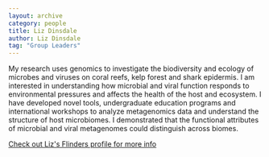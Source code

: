 ```yaml
---
layout: archive
category: people
title: Liz Dinsdale
author: Liz Dinsdale
tag: "Group Leaders"
---
```


My research uses genomics to investigate the biodiversity and ecology of microbes and viruses on coral reefs, kelp 
forest and shark epidermis.<!--more--> I am interested in understanding how microbial and viral function responds to environmental 
pressures and affects the health of the host and ecosystem. I have developed novel tools, undergraduate education 
programs and international workshops to analyze metagenomics data and understand the structure of host microbiomes. I 
demonstrated that the functional attributes of microbial and viral metagenomes could distinguish across biomes.

[Check out Liz's Flinders profile for more info](https://www.flinders.edu.au/people/elizabeth.dinsdale)

